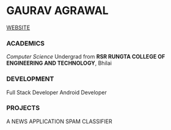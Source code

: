# GAURAV AGRAWAL
[WEBSITE](https://gaurav-ag10.github.io)

### ACADEMICS

_Computer Science_ Undergrad from **RSR RUNGTA COLLEGE OF ENGINEERING AND TECHNOLOGY**, Bhilai

### DEVELOPMENT

Full Stack Developer
Android Developer

### PROJECTS

A NEWS APPLICATION
SPAM CLASSIFIER